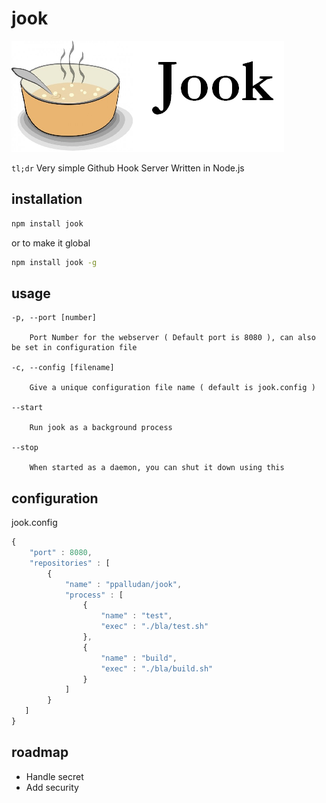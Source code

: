 jook
====

![alt text](https://github.com/ppalludan/jook/blob/develop/lib/logo.png "Jook Logo")


`tl;dr` 
Very simple Github Hook Server Written in Node.js

## installation

```bash
npm install jook
```

or to make it global

```bash
npm install jook -g
```

## usage

	-p, --port [number]  

	    Port Number for the webserver ( Default port is 8080 ), can also be set in configuration file

	-c, --config [filename]

		Give a unique configuration file name ( default is jook.config )

	--start 

		Run jook as a background process

	--stop

		When started as a daemon, you can shut it down using this 


## configuration

jook.config
```js
{
	"port" : 8080,
   	"repositories" : [
   		{
   			"name" : "ppalludan/jook",
   			"process" : [
   				{
                  	"name" : "test",
   					"exec" : "./bla/test.sh"
   				}, 
   				{
                 	"name" : "build",
   					"exec" : "./bla/build.sh"
   				}
   			]
   		}
   ]
}
```


## roadmap

- Handle secret
- Add security
